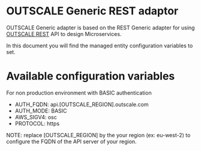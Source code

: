 OUTSCALE Generic REST adaptor
====================

OUTSCALE Generic adapter is based on the REST Generic adapter for using [OUTSCALE REST](https://docs.outscale.com/en/userguide/API-Documentation.html) API to design Microservices.

In this document you will find the managed entity configuration variables to set.

# Available configuration variables

For non production environment with BASIC authentication

* AUTH_FQDN: api.[OUTSCALE_REGION].outscale.com 	
* AUTH_MODE: BASIC 	
* AWS_SIGV4: osc 	
* PROTOCOL: https 

NOTE: replace [OUTSCALE_REGION] by the your region (ex: eu-west-2) to configure the FQDN of the API server of your region.